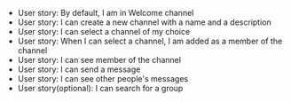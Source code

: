 
- User story: By default, I am in Welcome channel
- User story: I can create a new channel with a name and a description
- User story: I can select a channel of my choice
- User story: When I can select a channel, I am added as a member of the channel
- User story: I can see member of the channel
- User story: I can send a message
- User story: I can see other people's messages
- User story(optional): I can search for a group
